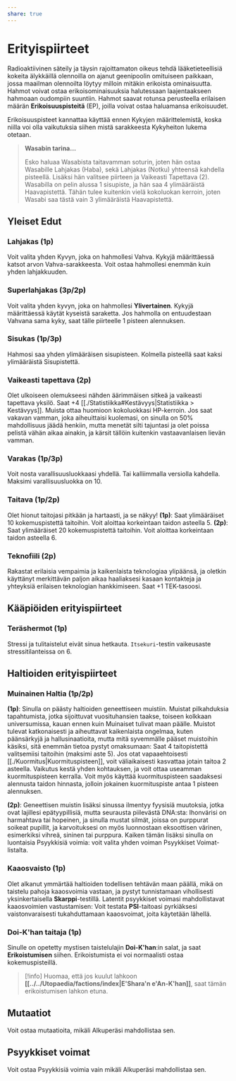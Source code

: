 ```yaml
---
share: true
---
```

# Erityispiirteet

Radioaktiivinen säteily ja täysin rajoittamaton oikeus tehdä lääketieteellisiä kokeita älykkäillä olennoilla on ajanut geenipoolin omituiseen paikkaan, jossa maailman olennoilta löytyy milloin mitäkin erikoista ominaisuutta. Hahmot voivat ostaa erikoisominaisuuksia halutessaan laajentaakseen hahmoaan oudompiin suuntiin. Hahmot saavat rotunsa perusteella erilaisen määrän **Erikoisuuspisteitä** (EP), joilla voivat ostaa haluamansa erikoisuudet.

Erikoisuuspisteet kannattaa käyttää ennen Kykyjen määrittelemistä, koska niilla voi olla vaikutuksia siihen mistä sarakkeesta Kykyheiton lukema otetaan.

> **Wasabin tarina...**
>
> Esko haluaa Wasabista taitavamman soturin, joten hän ostaa Wasabille Lahjakas (Haba), sekä Lahjakas (Notku) yhteensä kahdella pisteellä. Lisäksi hän valitsee piirteen ja Vaikeasti Tapettava (2). Wasabilla on pelin alussa 1 sisupiste, ja hän saa 4 ylimääräistä Haavapistettä. Tähän tulee kuitenkin vielä kokoluokan kerroin, joten Wasabi saa tästä vain 3 ylimääräistä Haavapistettä.

## Yleiset Edut

### Lahjakas (1p)

Voit valita yhden Kyvyn, joka on hahmollesi Vahva. Kykyjä määrittäessä katsot arvon Vahva-sarakkeesta. Voit ostaa hahmollesi enemmän kuin yhden lahjakkuuden.

### Superlahjakas (3p/2p)

Voit valita yhden kyvyn, joka on hahmollesi **Ylivertainen**. Kykyjä määrittäessä käytät kyseistä saraketta. Jos hahmolla on entuudestaan Vahvana sama kyky, saat tälle piirteelle 1 pisteen alennuksen.

### Sisukas (1p/3p)

Hahmosi saa yhden ylimääräisen sisupisteen. Kolmella pisteellä saat kaksi ylimääräistä Sisupistettä.

### Vaikeasti tapettava (2p)

Olet ulkoiseen olemukseesi nähden äärimmäisen sitkeä ja vaikeasti tapettava yksilö. Saat +4 [[./Statistiikka#Kestävyys|Statistiikka > Kestävyys]]. Muista ottaa huomioon kokoluokkasi HP-kerroin. Jos saat vakavan vamman, joka aiheuittaisi kuolemasi, on sinulla on 50% mahdollisuus jäädä henkiin, mutta menetät silti tajuntasi ja olet poissa pelistä vähän aikaa ainakin, ja kärsit tällöin kuitenkin vastaavanlaisen lievän vamman.

### Varakas (1p/3p)

Voit nosta varallisuusluokkaasi yhdellä. Tai kalliimmalla versiolla kahdella. Maksimi varallisuusluokka on 10.

### Taitava (1p/2p)
Olet hionut taitojasi pitkään ja hartaasti, ja se näkyy!
**(1p)**: Saat ylimääräiset 10 kokemuspistettä taitoihin. Voit aloittaa korkeintaan taidon asteella 5.
**(2p)**: Saat ylimääräiset 20 kokemuspistettä taitoihin. Voit aloittaa korkeintaan taidon asteella 6.

### Teknofiili (2p)
Rakastat erilaisia vempaimia ja kaikenlaista teknologiaa ylipäänsä, ja oletkin käyttänyt merkittävän paljon aikaa haaliaksesi kasaan kontakteja ja yhteyksiä erilaisen teknologian hankkimiseen. Saat +1 TEK-tasoosi.

## Kääpiöiden erityispiirteet

### Teräshermot (1p)

Stressi ja tulitaistelut eivät sinua hetkauta. `Itsekuri`-testin vaikeusaste stressitilanteissa on 6.



## Haltioiden erityispiirteet

### Muinainen Haltia (1p/2p)
**(1p)**: Sinulla on päästy haltioiden geneettiseen muistiin. Muistat pilkahduksia tapahtumista, jotka sijoittuvat vuosituhansien taakse, toiseen kolkkaan universumissa, kauan ennen kuin Muinaiset tulivat maan päälle. Muistot tulevat katkonaisesti ja aiheuttavat kaikenlaista ongelmaa, kuten päänsärkyjä ja hallusinaatioita, mutta mitä syvemmälle pääset muistoihin käsiksi, sitä enemmän tietoa pystyt omaksumaan: Saat 4 taitopistettä valitsemiisi taitoihin (maksimi aste 5). Jos otat vapaaehtoisesti [[./Kuormitus|Kuormituspisteen]], voit väliaikaisesti kasvattaa jotain taitoa 2 asteella. Vaikutus kestä yhden kohtauksen, ja voit ottaa useamman kuormituspisteen kerralla. Voit myös käyttää kuormituspisteen saadaksesi alennusta taidon hinnasta, jolloin jokainen kuormituspiste antaa 1 pisteen alennuksen.

**(2p)**: Geneettisen muistin lisäksi sinussa ilmentyy fyysisiä muutoksia, jotka ovat lajillesi epätyypillisiä, mutta seurausta piilevästä DNA:sta: Ihonvärisi on harmahtava tai hopeinen, ja sinulla mustat silmät, joissa on purppurat soikeat pupillit, ja karvoituksesi on myös luonnostaan eksoottisen värinen, esimerkiksi vihreä, sininen tai purppura. Kaiken tämän lisäksi sinulla on luontaisia Psyykkisiä voimia: voit valita yhden voiman Psyykkiset Voimat-listalta.

### Kaaosvaisto (1p)
Olet alkanut ymmärtää haltioiden todellisen tehtävän maan päällä, mikä on taistelu pahoja kaaosvoimia vastaan, ja pystyt tunnistamaan vihollisesti yksinkertaisella **Skarppi**-testillä. Latentit psyykkiset voimasi mahdollistavat kaaosvoimien vastustamisen: Voit testata **PSI**-taitoasi pyrkiäksesi vaistonvaraisesti tukahduttamaan kaaosvoimat, joita käytetään lähellä.

### Doi-K'han taitaja (1p)
Sinulle on opetetty mystisen taistelulajin **Doi-K'han**:in salat, ja saat **Erikoistumisen** siihen. Erikoistumista ei voi normaalisti ostaa kokemuspisteillä.

> [!info]
> Huomaa, että jos kuulut lahkoon **[[../../Utopaedia/factions/index|E'Shara'n e'An-K'han]]**, saat tämän erikoistumisen lahkon etuna.





## Mutaatiot

Voit ostaa mutaatioita, mikäli Alkuperäsi mahdollistaa sen.

## Psyykkiset voimat

Voit ostaa Psyykkisiä voimia vain mikäli Alkuperäsi mahdollistaa sen.